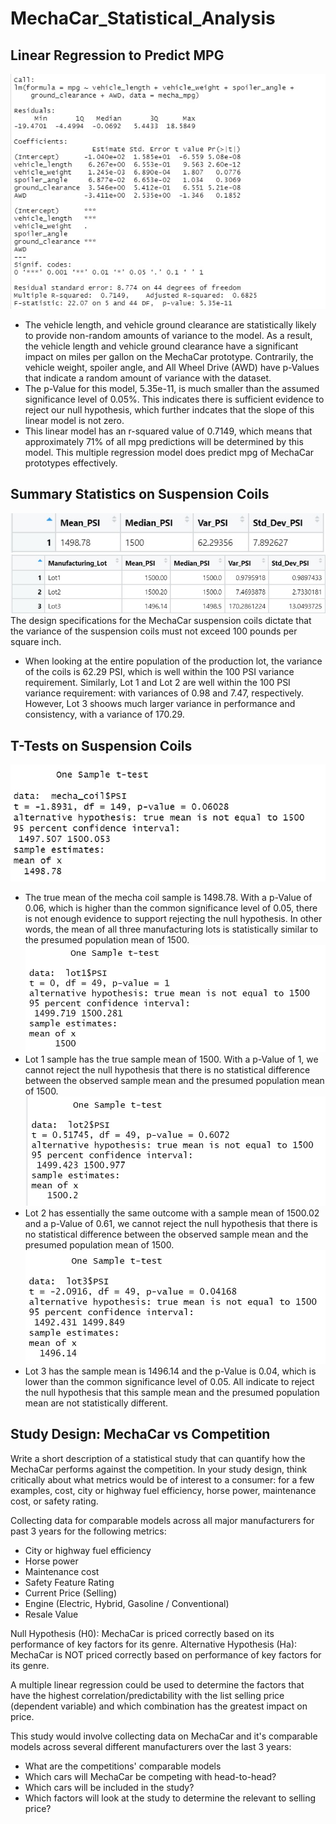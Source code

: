 # MechaCar_Statistical_Analysis
## Linear Regression to Predict MPG
![mecha lm](https://github.com/arelysrsd87/MechaCar_Statistical_Analysis/blob/main/Images/mecha_lm%20output.jpg)  
- The vehicle length, and vehicle ground clearance are statistically likely to provide non-random amounts of variance to the model. As a result, the vehicle length and vehicle ground clearance have a significant impact on miles per gallon on the MechaCar prototype. Contrarily, the vehicle weight, spoiler angle, and All Wheel Drive (AWD) have p-Values that indicate a random amount of variance with the dataset.
- The p-Value for this model, 5.35e-11, is much smaller than the assumed significance level of 0.05%. This indicates there is sufficient evidence to reject our null hypothesis, which further indcates that the slope of this linear model is not zero.
- This linear model has an r-squared value of 0.7149, which means that approximately 71% of all mpg predictions will be determined by this model. This multiple regression model does predict mpg of MechaCar prototypes effectively.
## Summary Statistics on Suspension Coils
![total summary](https://github.com/arelysrsd87/MechaCar_Statistical_Analysis/blob/main/Images/total_summary.jpg)
![lot summary](https://github.com/arelysrsd87/MechaCar_Statistical_Analysis/blob/main/Images/lot_summary.jpg)  
The design specifications for the MechaCar suspension coils dictate that the variance of the suspension coils must not exceed 100 pounds per square inch. 
- When looking at the entire population of the production lot, the variance of the coils is 62.29 PSI, which is well within the 100 PSI variance requirement. Similarly, Lot 1 and Lot 2 are well within the 100 PSI variance requirement: with variances of 0.98 and 7.47, respectively. However, Lot 3 shoows much larger variance in performance and consistency, with a variance of 170.29. 
## T-Tests on Suspension Coils
![mecha coil t-test](https://github.com/arelysrsd87/MechaCar_Statistical_Analysis/blob/main/Images/mecha_t_test.jpg)   
- The true mean of the mecha coil sample is 1498.78. With a p-Value of 0.06, which is higher than the common significance level of 0.05, there is not enough evidence to support rejecting the null hypothesis. In other words, the mean of all three manufacturing lots is statistically similar to the presumed population mean of 1500.
![lot 1](https://github.com/arelysrsd87/MechaCar_Statistical_Analysis/blob/main/Images/lot_1_t_test.jpg)   
- Lot 1 sample has the true sample mean of 1500. With a p-Value of 1, we cannot reject the null hypothesis that there is no statistical difference between the observed sample mean and the presumed population mean of 1500.
![lot 2](https://github.com/arelysrsd87/MechaCar_Statistical_Analysis/blob/main/Images/lot_2_t_test.jpg)    
- Lot 2 has essentially the same outcome with a sample mean of 1500.02 and a p-Value of 0.61, we cannot reject the null hypothesis that there is no statistical difference between the observed sample mean and the presumed population mean of 1500. 
![lot 3](https://github.com/arelysrsd87/MechaCar_Statistical_Analysis/blob/main/Images/lot_3_t_test.jpg)   
- Lot 3 has the sample mean is 1496.14 and the p-Value is 0.04, which is lower than the common significance level of 0.05. All indicate to reject the null hypothesis that this sample mean and the presumed population mean are not statistically different.
## Study Design: MechaCar vs Competition
Write a short description of a statistical study that can quantify how the MechaCar performs against the competition. In your study design, think critically about what metrics would be of interest to a consumer: for a few examples, cost, city or highway fuel efficiency, horse power, maintenance cost, or safety rating.

Collecting data for comparable models across all major manufacturers for past 3 years for the following metrics:
- City or highway fuel efficiency
- Horse power
- Maintenance cost
- Safety Feature Rating
- Current Price (Selling)
- Engine (Electric, Hybrid, Gasoline / Conventional)
- Resale Value

Null Hypothesis (H0): MechaCar is priced correctly based on its performance of key factors for its genre.
Alternative Hypothesis (Ha): MechaCar is NOT priced correctly based on performance of key factors for its genre.

A multiple linear regression could be used to determine the factors that have the highest correlation/predictability with the list selling price (dependent variable) and which combination has the greatest impact on price.

This study would involve collecting data on MechaCar and it's comparable models across several different manufacturers over the last 3 years:
- What are the competitions' comparable models
- Which cars will MechaCar be competing with head-to-head? 
- Which cars will be included in the study?
- Which factors will look at the study to determine the relevant to selling price?